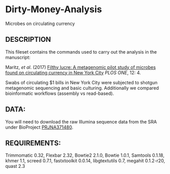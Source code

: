 # Dirty-Money-Analysis
Microbes on circulating currency

## DESCRIPTION

This fileset contains the commands used to carry out the analysis in the manuscript:

Maritz, *et al*. (2017) [Filthy lucre: A metagenomic pilot study of microbes found on circulating currency in New York City][Paper] *PLOS ONE*, 12: 4. 


Swabs of circulating $1 bills in New York City were subjected to shotgun metagenomic sequencing and basic culturing. Additionally we compared bioinformatic workflows (assembly vs read-based).


## DATA:

You will need to download the raw Illumina sequence data from the SRA under BioProject [PRJNA371480][Bioproject].


## REQUIREMENTS:

Trimmomatic 0.32, Flexbar 2.32, Bowtie2 2.1.0, Bowtie 1.0.1, Samtools 0.1.18, khmer 1.1, screed 0.7.1, fastxtoolkit 0.0.14, libgtextutils 0.7, megahit 0.1.2-r20, quast 2.3

[Paper]: http://journals.plos.org/plosone/article?id=10.1371/journal.pone.0175527 
[Bioproject]: https://www.ncbi.nlm.nih.gov/bioproject/?term=PRJNA371480

